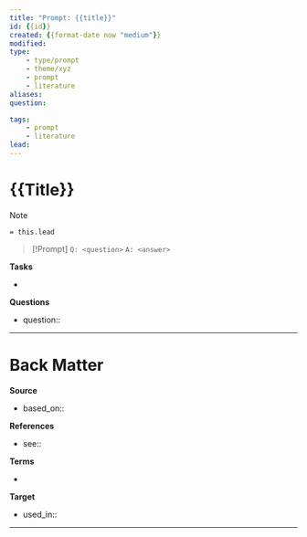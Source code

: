 ```yaml
---
title: "Prompt: {{title}}"
id: {{id}}
created: {{format-date now "medium"}}
modified:
type: 
    - type/prompt
    - theme/xyz
    - prompt
    - literature
aliases:
question: 

tags:
    - prompt
    - literature
lead:
---
```

# {{Title}}

<!-- Detailed question from short title in front matter -->

> [!Note]
> `= this.lead`

> [!Prompt]
> `Q: <question>` 
> `A: <answer>`

<!-- Detailed response or dialog  -->



**Tasks**
<!-- What remains to be done with this note? --> 
- 

**Questions**
<!-- What remains for you to consider? --> 
- question::

---
# Back Matter

**Source**
<!-- Always keep a link to the source- --> 
- based_on::

**References**
<!-- Links to pages not referenced in the content. -->
- see:: 

**Terms**
<!-- Links to definition pages. -->
- 

**Target**
<!-- Link to project note or externaly published content. -->
- used_in::

---
